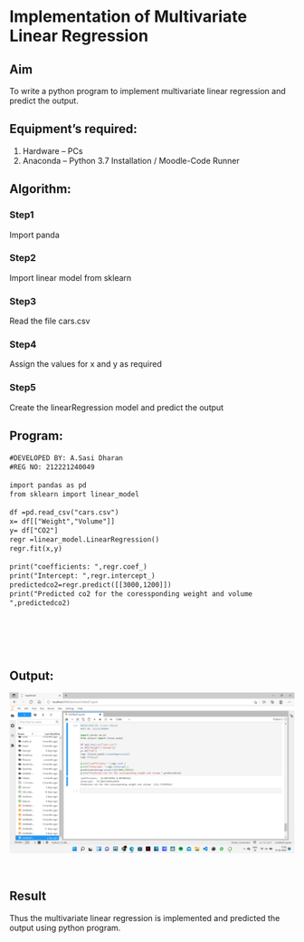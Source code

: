 # Implementation of Multivariate Linear Regression
## Aim
To write a python program to implement multivariate linear regression and predict the output.
## Equipment’s required:
1.	Hardware – PCs
2.	Anaconda – Python 3.7 Installation / Moodle-Code Runner
## Algorithm:
### Step1
Import panda

### Step2
Import linear model from sklearn

### Step3
Read the file cars.csv

### Step4
Assign the values for x and y as required

### Step5
Create the linearRegression model and predict the output

## Program:
```
#DEVELOPED BY: A.Sasi Dharan
#REG NO: 212221240049

import pandas as pd
from sklearn import linear_model

df =pd.read_csv("cars.csv")
x= df[["Weight","Volume"]]
y= df["CO2"]
regr =linear_model.LinearRegression()
regr.fit(x,y)

print("coefficients: ",regr.coef_)
print("Intercept: ",regr.intercept_)
predictedco2=regr.predict([[3000,1200]])
print("Predicted co2 for the coressponding weight and volume ",predictedco2)






```
## Output:
![output](1.png)

<br>

## Result
Thus the multivariate linear regression is implemented and predicted the output using python program.